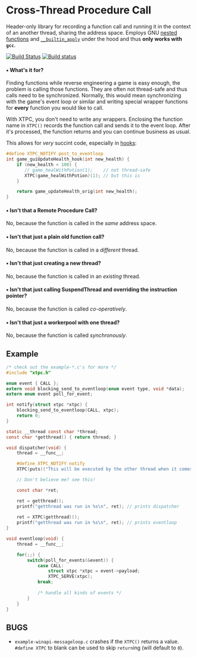 # Cross-Thread Procedure Call

Header-only library for recording a function call and running it in the context of an another thread, sharing the address space. Employs GNU [nested functions] and [`__builtin_apply`] under the hood and thus **only works with `gcc`**.

[![Build Status](https://travis-ci.org/a3f/xtpc.svg?branch=master)](https://travis-ci.org/a3f/xtpc) 
[![Build status](https://ci.appveyor.com/api/projects/status/xixo5696nbjaxa3v/branch/master?svg=true)](https://ci.appveyor.com/project/a3f/xtpc/branch/master)

#### ▪ What's it for?

Finding functions while reverse engineering a game is easy enough, the problem is calling those functions. They are often not thread-safe and thus calls need to be synchronized. Normally, this would mean synchronizing with the game's event loop or similar and writing special wrapper functions for **every** function you would like to call.

With XTPC, you don't need to write any wrappers. Enclosing the function name in `XTPC()` records the function call and sends it to the event loop. After it's processed, the function returns and you can continue business as usual.

This allows for *very* succint code, especially in [hooks]:

```c
#define XTPC_NOTIFY post_to_eventloop
int game_guiUpdateHealth_hook(int new_health) {
    if (new_health < 100) {
       // game_healWithPotion(1);    // not thread-safe
       XTPC(game_healWithPotion)(1); // but this is
    }

    return game_updateHealth_orig(int new_health);
}
```

#### ▪ Isn't that a Remote Procedure Call?
No, because the function is called in the *same* address space.

#### ▪ Isn't that just a plain old function call?
No, because the function is called in a *different* thread.

#### ▪ Isn't that just creating a new thread?
No, because the function is called in an *existing* thread.

#### ▪ Isn't that just calling SuspendThread and overriding the instruction pointer?
No, because the function is called *co-operatively*.

#### ▪ Isn't that just a workerpool with one thread?
No, because the function is called *synchronously*.

## Example
```c
/* check out the example-*.c's for more */
#include "xtpc.h"

enum event { CALL };
extern void blocking_send_to_eventloop(enum event type, void *data);
extern enum event poll_for_event;

int notify(struct xtpc *xtpc) {
    blocking_send_to_eventloop(CALL, xtpc);
    return 0;
}

static __thread const char *thread;
const char *getthread() { return thread; }

void dispatcher(void) {
    thread = __func__;

    #define XTPC_NOTIFY notify
    XTPC(puts)("This will be executed by the other thread when it comes around to it!")

    // Don't believe me? see this!

    const char *ret;

    ret = getthread();
    printf("getthread was run in %s\n", ret); // prints dispatcher
    
    ret = XTPC(getthread)();
    printf("getthread was run in %s\n", ret); // prints eventloop
}

void eventloop(void) {
    thread = __func__;

    for(;;) {
        switch(poll_for_events(&event)) {
            case CALL:
                struct xtpc *xtpc = event->payload;
                XTPC_SERVE(xtpc);
            break;
            
            /* handle all kinds of events */
        }
    }
}
```

## BUGS

* `example-winapi-messageloop.c` crashes if the `XTPC()` returns a value. `#define XTPC` to blank can be used to skip `return`ing (will default to `0`).

[hooks]: https://github.com/a3f/ia32hook
[nested functions]: https://gcc.gnu.org/onlinedocs/gcc/Nested-Functions.html
[`__builtin_apply`]: https://gcc.gnu.org/onlinedocs/gcc/Constructing-Calls.html
